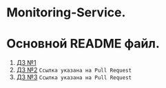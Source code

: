 # Monitoring-Service.
# Основной README файл.
1. [ДЗ №1](https://github.com/RustamDavl/Monitoring-Service)
2. [ДЗ №2](https://github.com/RustamDavl/Monitoring-Service/pull/2) `Ссылка указана на Pull Request`
3. [ДЗ №3](https://github.com/YlabCourse/homework_example/pull/1/files) `Ссылка указана на Pull Request`
